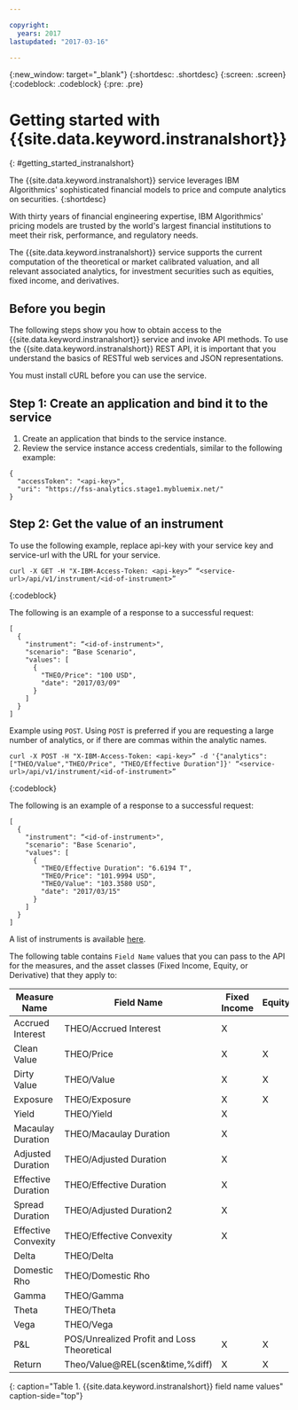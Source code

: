 ```yaml
---

copyright:
  years: 2017
lastupdated: "2017-03-16"

---
```

{:new_window: target="_blank"}
{:shortdesc: .shortdesc}
{:screen: .screen}
{:codeblock: .codeblock}
{:pre: .pre}

# Getting started with {{site.data.keyword.instranalshort}} 
{: #getting_started_instranalshort}

The {{site.data.keyword.instranalshort}} service leverages IBM Algorithmics' sophisticated financial models to price and compute analytics on securities.
{:shortdesc}

With thirty years of financial engineering expertise, IBM Algorithmics' pricing models are trusted by the world's largest financial institutions to meet their risk, performance, and regulatory needs. 

The {{site.data.keyword.instranalshort}} service supports the current computation of the theoretical or market calibrated valuation, and all relevant associated analytics, for investment securities such as equities, fixed income, and derivatives.

## Before you begin

The following steps show you how to obtain access to the {{site.data.keyword.instranalshort}} service and invoke API methods. To use the {{site.data.keyword.instranalshort}} REST API, it is important that you understand the basics of RESTful web services and JSON representations.

You must install cURL before you can use the service.

## Step 1: Create an application and bind it to the service

1. Create an application that binds to the service instance.
2. Review the service instance access credentials, similar to the following example:
```
{
  "accessToken": "<api-key>",
  "uri": "https://fss-analytics.stage1.mybluemix.net/"
}
```

## Step 2: Get the value of an instrument

To use the following example, replace api-key with your service key and service-url with the URL for your service.

```
curl -X GET -H "X-IBM-Access-Token: <api-key>” “<service-url>/api/v1/instrument/<id-of-instrument>”
```

{:codeblock}

The following is an example of a response to a successful request:

```
[
  {
    "instrument": “<id-of-instrument>",
    "scenario": “Base Scenario",
    "values": [
      {
        "THEO/Price": "100 USD",
        "date": "2017/03/09"
      }
    ]
  }
]
```
Example using `POST`. Using `POST` is preferred if you are requesting a large number of analytics, or if there are commas within the analytic names.

```
curl -X POST -H "X-IBM-Access-Token: <api-key>” -d '{"analytics":["THEO/Value","THEO/Price", "THEO/Effective Duration"]}' “<service-url>/api/v1/instrument/<id-of-instrument>”
```

{:codeblock}

The following is an example of a response to a successful request:

```
[
  {
    "instrument": “<id-of-instrument>",
    "scenario": "Base Scenario",
    "values": [
      {
        "THEO/Effective Duration": "6.6194 T",
        "THEO/Price": "101.9994 USD",
        "THEO/Value": "103.3580 USD",
        "date": "2017/03/15"
      }
    ]
  }
]
```

A list of instruments is available [here](http://public.dhe.ibm.com/software/analytics/solutions/en/fintech/Sample_Instrument_Universe.xlsx).

The following table contains `Field Name` values that you can pass to the API for the measures, and the asset classes (Fixed Income, Equity, or Derivative) that they apply to:

|Measure Name|Field Name|Fixed Income|Equity|Derivatives|
|------------|----------|------------|------|-----------|
|Accrued Interest|THEO/Accrued Interest|X| | |
|Clean Value|THEO/Price|X|X|X|
|Dirty Value|THEO/Value|X|X|X|
|Exposure|THEO/Exposure|X|X|X|
|Yield|THEO/Yield|X| | |
|Macaulay Duration|THEO/Macaulay Duration|X| |X|
|Adjusted Duration|THEO/Adjusted Duration|X| |X|
|Effective Duration|THEO/Effective Duration|X| |X|
|Spread Duration|THEO/Adjusted Duration2|X| |X|
|Effective Convexity|THEO/Effective Convexity|X| |X|
|Delta|THEO/Delta| | |X|
|Domestic Rho|THEO/Domestic Rho| | |X|
|Gamma|THEO/Gamma| | |X|
|Theta|THEO/Theta| | |X|
|Vega|THEO/Vega| | |X|
|P&L|POS/Unrealized Profit and Loss Theoretical|X|X|X|
|Return|Theo/Value@REL(scen&time,%diff)|X|X|X|
{: caption="Table 1. {{site.data.keyword.instranalshort}} field name values" caption-side="top"}
